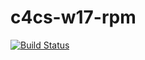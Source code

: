 # c4cs-w17-rpm
[![Build Status](https://travis-ci.org/rarhoade/c4cs-w17-rpm.svg?branch=master)](https://travis-ci.org/rarhoade/c4cs-w17-rpm)
